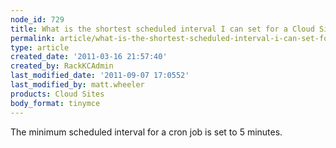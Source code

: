 ```yaml
---
node_id: 729
title: What is the shortest scheduled interval I can set for a Cloud Sites cron job?
permalink: article/what-is-the-shortest-scheduled-interval-i-can-set-for-a-cloud-sites-cron-job
type: article
created_date: '2011-03-16 21:57:40'
created_by: RackKCAdmin
last_modified_date: '2011-09-07 17:0552'
last_modified_by: matt.wheeler
products: Cloud Sites
body_format: tinymce
---
```


The minimum scheduled interval for a cron job is set to 5 minutes.

